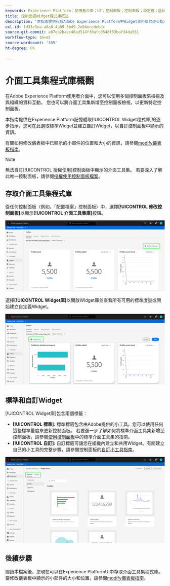 ```yaml
---
keywords: Experience Platform；使用者介面；UI；控制面板；控制面板；設定檔；區段；目的地；授權使用
title: 控制面板Widget程式庫概述
description: '本指南提供存取Adobe Experience Platform中Widget資料庫的逐步指示。 '
exl-id: 1d33e3ea-a8a8-4a09-8bd9-2e04ecedebdc
source-git-commit: a07eb2baec48ad514ff0afc0548f53baf34da561
workflow-type: tm+mt
source-wordcount: '309'
ht-degree: 0%

---
```


# 介面工具集程式庫概觀

在Adobe Experience Platform使用者介面中，您可以使用多個控制面板來檢視及與組織的資料互動。 您也可以將介面工具集新增至控制面板檢視，以更新特定控制面板。

本指南提供在Experience Platform記憶體取[!UICONTROL Widget程式庫]的逐步指示，您可在此選取標準Widget並建立自訂Widget，以自訂控制面板中顯示的資訊。

有關如何修改儀表板中已顯示的小部件的位置和大小的資訊，請參閱[modify儀表板指南](modify.md)。

>[!NOTE]
>
>無法自訂[!UICONTROL 授權使用]控制面板中顯示的介面工具集。 若要深入了解此唯一控制面板，請參閱[授權使用控制面板檔案](../guides/license-usage.md)。

## 存取介面工具集程式庫

從任何控制面板（例如，「配置檔案」控制面板）中，選擇&#x200B;**[!UICONTROL 修改控制面板]**&#x200B;以顯示&#x200B;**[!UICONTROL 介面工具集庫]**&#x200B;按鈕。

![](../images/customization/modify-dashboard.png)

選擇&#x200B;**[!UICONTROL Widget庫]**&#x200B;以開啟Widget庫並查看所有可用的標準度量或開始建立自定義Widget。

![](../images/customization/widget-library-button.png)

## 標準和自訂Widget

[!UICONTROL Widget庫]包含兩個標籤：

* **[!UICONTROL 標準]:** 標準標籤包含由Adobe提供的小工具。您可以使用任何這些標準量度來更新控制面板。 若要進一步了解如何將標準介面工具集新增至控制面板，請參閱[使用控制面板](standard-widgets.md)中的標準介面工具集的指南。
* **[!UICONTROL 自訂]:** 自訂標籤可讓您在組織內建立和共用Widget。有關建立自己的小工具的完整步驟，請參閱控制面板的[自訂小工具指南](custom-widgets.md)。

![](../images/customization/widget-library.png)

## 後續步驟

閱讀本檔案後，您現在可以在Experience PlatformUI中存取介面工具集程式庫。 要修改儀表板中顯示的小部件的大小和位置，請參閱[modify儀表板指南](modify.md)。
